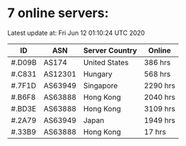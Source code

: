 # 7 online servers:

Latest update at: Fri Jun 12 01:10:24 UTC 2020

| ID | ASN | Server Country | Online |
| -- | --- | -------------- | ------ |
| #.D09B | AS174 | United States | 386 hrs |
| #.C831 | AS12301 | Hungary | 568 hrs |
| #.7F1D | AS63949 | Singapore | 2290 hrs |
| #.B6F8 | AS63888 | Hong Kong | 2040 hrs |
| #.BD3E | AS63888 | Hong Kong | 3109 hrs |
| #.2A79 | AS63949 | Japan | 1949 hrs |
| #.33B9 | AS63888 | Hong Kong | 17 hrs |

